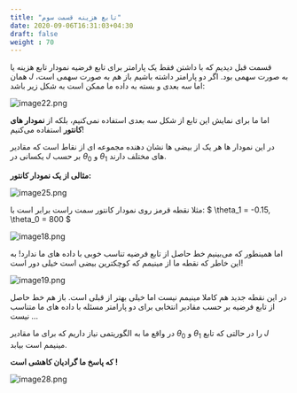 ```yaml
---
title: "تابع هزینه قسمت سوم"
date: 2020-09-06T16:31:03+04:30
draft: false
weight : 70
---
```


قسمت قبل دیدیم که با داشتن فقط یک پارامتر برای
تابع <span class="top-dict" data-tipso="hypothesis">فرضیه</span>
 نمودار <span class="top-dict" data-tipso="cost function">تابع هزینه</span>
 یا همان $J$  به صورت
سهمی بود.
اگر دو پارامتر داشته باشیم باز هم به صورت سهمی
است، اما سه بعدی و بسته به داده ما ممکن است به
شکل زیر باشد:

![image22.png](../images/image22.png?width=25pc)

اما ما برای نمایش این تابع از شکل سه بعدی استفاده
نمی‌کنیم‌، بلکه از 
**<span class="top-dict" data-tipso="contour plot">نمودار های کانتور</span>**
استفاده می‌کنیم!

در این نمودار ها هر یک از بیضی ها نشان دهنده
مجموعه ای از نقاط است که مقادیر یکسانی در $J$
بر حسب $\theta_0$ و $\theta_1$ های مختلف دارند.

**مثالی از یک نمودار کانتور:**

![image25.png](../images/image25.png?width=20pc)

مثلا نقطه قرمز روی نمودار کانتور سمت راست برابر
است با: $ \theta_1 = -0.15, \theta_0 = 800 $

![image18.png](../images/image18.png?width=35pc)

اما همینطور که می‌بینیم خط حاصل از تابع فرضیه
تناسب خوبی با داده های ما ندارد!
به این خاطر که نقطه ما از مینیمم که کوچکترین 
بیضی است خیلی دور است!

![image19.png](../images/image19.png?width=35pc)

در این نقطه جدید هم کاملا مینیمم نیست اما خیلی
بهتر از قبلی است.
باز هم خط حاصل از تابع فرضیه بر حسب مقادیر 
انتخابی برای دو پارامتر مسئله با داده های ما 
متناسب نیست ...

در واقع ما به الگوریتمی نیاز داریم که برای ما مقادیر
$\theta_0$ و $\theta_1$  را در حالتی که تابع $J$  مینیمم است
بیابد.

**که پاسخ ما  <span class="top-dict" data-tipso="gradient descent">گرادیان کاهشی</span> است !**

![image28.png](../images/image28.png?width=35pc)
